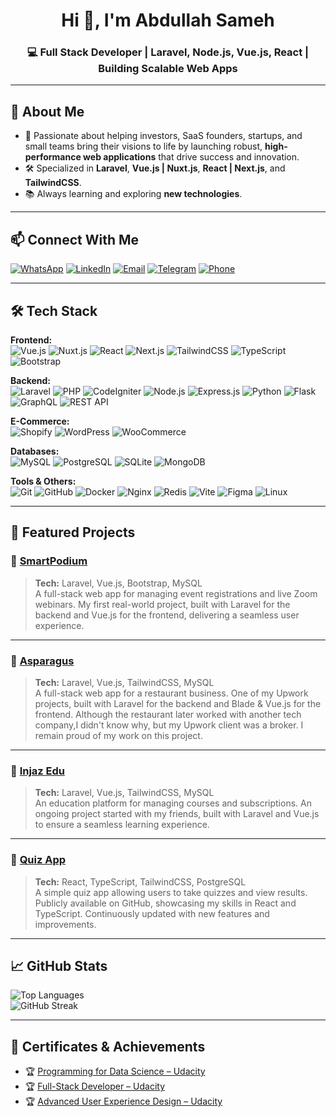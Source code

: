 <h1 align="center">Hi 👋, I'm Abdullah Sameh</h1>
<h3 align="center">💻 Full Stack Developer | Laravel, Node.js, Vue.js, React | Building Scalable Web Apps</h3>

---

## 🚀 About Me
- 🎯 Passionate about helping investors, SaaS founders, startups, and small teams bring their visions to life by launching robust, **high-performance web applications** that drive success and innovation.
- 🛠 Specialized in **Laravel**, **Vue.js | Nuxt.js**, **React | Next.js**, and **TailwindCSS**.
- 📚 Always learning and exploring **new technologies**.

---

## 📫 Connect With Me
[![WhatsApp](https://img.shields.io/badge/WhatsApp-25D366?style=for-the-badge&logo=whatsapp&logoColor=white)](https://wa.me/201113509117)
[![LinkedIn](https://img.shields.io/badge/LinkedIn-0A66C2?style=for-the-badge&logo=linkedin&logoColor=white)](https://www.linkedin.com/in/abdullah-sameh)
[![Email](https://img.shields.io/badge/Email-D14836?style=for-the-badge&logo=gmail&logoColor=white)](mailto:abdomego@gmail.com)
[![Telegram](https://img.shields.io/badge/Telegram-26A5E4?style=for-the-badge&logo=telegram&logoColor=white)](https://t.me/Abdullah_Sameh)
[![Phone](https://img.shields.io/badge/Phone-34B7F1?style=for-the-badge&logo=phone&logoColor=white)](tel:+201091883835)

---

## 🛠 Tech Stack

**Frontend:**  
![Vue.js](https://img.shields.io/badge/Vue.js-35495E?style=for-the-badge&logo=vue.js&logoColor=4FC08D)
![Nuxt.js](https://img.shields.io/badge/Nuxt.js-00DC82?style=for-the-badge&logo=nuxtdotjs&logoColor=white)
![React](https://img.shields.io/badge/React-20232A?style=for-the-badge&logo=react&logoColor=61DAFB)
![Next.js](https://img.shields.io/badge/Next.js-000000?style=for-the-badge&logo=nextdotjs&logoColor=white)
![TailwindCSS](https://img.shields.io/badge/Tailwind_CSS-38B2AC?style=for-the-badge&logo=tailwind-css&logoColor=white)
![TypeScript](https://img.shields.io/badge/TypeScript-3178C6?style=for-the-badge&logo=typescript&logoColor=white)
![Bootstrap](https://img.shields.io/badge/Bootstrap-7952B3?style=for-the-badge&logo=bootstrap&logoColor=white)

**Backend:**  
![Laravel](https://img.shields.io/badge/Laravel-FF2D20?style=for-the-badge&logo=laravel&logoColor=white)
![PHP](https://img.shields.io/badge/PHP-777BB4?style=for-the-badge&logo=php&logoColor=white)
![CodeIgniter](https://img.shields.io/badge/CodeIgniter-EF4223?style=for-the-badge&logo=codeigniter&logoColor=white)
![Node.js](https://img.shields.io/badge/Node.js-339933?style=for-the-badge&logo=nodedotjs&logoColor=white)
![Express.js](https://img.shields.io/badge/Express.js-000000?style=for-the-badge&logo=express&logoColor=white)
![Python](https://img.shields.io/badge/Python-3776AB?style=for-the-badge&logo=python&logoColor=white)
![Flask](https://img.shields.io/badge/Flask-000000?style=for-the-badge&logo=flask&logoColor=white)
![GraphQL](https://img.shields.io/badge/GraphQL-E10098?style=for-the-badge&logo=graphql&logoColor=white)
![REST API](https://img.shields.io/badge/REST_API-00A4EF?style=for-the-badge&logo=rest&logoColor=white)

**E-Commerce:**  
![Shopify](https://img.shields.io/badge/Shopify-96BF48?style=for-the-badge&logo=shopify&logoColor=white)
![WordPress](https://img.shields.io/badge/WordPress-21759B?style=for-the-badge&logo=wordpress&logoColor=white)
![WooCommerce](https://img.shields.io/badge/WooCommerce-96588A?style=for-the-badge&logo=woocommerce&logoColor=white)

**Databases:**  
![MySQL](https://img.shields.io/badge/MySQL-005C84?style=for-the-badge&logo=mysql&logoColor=white)
![PostgreSQL](https://img.shields.io/badge/PostgreSQL-4169E1?style=for-the-badge&logo=postgresql&logoColor=white)
![SQLite](https://img.shields.io/badge/SQLite-003B57?style=for-the-badge&logo=sqlite&logoColor=white)
![MongoDB](https://img.shields.io/badge/MongoDB-47A248?style=for-the-badge&logo=mongodb&logoColor=white)

**Tools & Others:**  
![Git](https://img.shields.io/badge/Git-F05033?style=for-the-badge&logo=git&logoColor=white)
![GitHub](https://img.shields.io/badge/GitHub-181717?style=for-the-badge&logo=github&logoColor=white)
![Docker](https://img.shields.io/badge/Docker-2496ED?style=for-the-badge&logo=docker&logoColor=white)
![Nginx](https://img.shields.io/badge/Nginx-009639?style=for-the-badge&logo=nginx&logoColor=white)
![Redis](https://img.shields.io/badge/Redis-DC382D?style=for-the-badge&logo=redis&logoColor=white)
![Vite](https://img.shields.io/badge/Vite-646CFF?style=for-the-badge&logo=vite&logoColor=white)
![Figma](https://img.shields.io/badge/Figma-F24E1E?style=for-the-badge&logo=figma&logoColor=white)
![Linux](https://img.shields.io/badge/Linux-FCC624?style=for-the-badge&logo=linux&logoColor=black)

---

## 📂 Featured Projects

### 🌟 [SmartPodium](https://smartpodium.org)
> **Tech:** Laravel, Vue.js, Bootstrap, MySQL  
A full-stack web app for managing event registrations and live Zoom webinars. My first real-world project, built with Laravel for the backend and Vue.js for the frontend, delivering a seamless user experience.

---

### 🌟 [Asparagus](https://asparagus.ae)
> **Tech:** Laravel, Vue.js, TailwindCSS, MySQL  
A full-stack web app for a restaurant business. One of my Upwork projects, built with Laravel for the backend and Blade & Vue.js for the frontend. Although the restaurant later worked with another tech company,I didn't know why, but my Upwork client was a broker. I remain proud of my work on this project.

---

### 🌟 [Injaz Edu](https://injazedu.co)
> **Tech:** Laravel, Vue.js, TailwindCSS, MySQL  
An education platform for managing courses and subscriptions. An ongoing project started with my friends, built with Laravel and Vue.js to ensure a seamless learning experience.

---

### 🌟 [Quiz App](https://github.com/AbdullahSameh/quiz-app)
> **Tech:** React, TypeScript, TailwindCSS, PostgreSQL  
A simple quiz app allowing users to take quizzes and view results. Publicly available on GitHub, showcasing my skills in React and TypeScript. Continuously updated with new features and improvements.

---

## 📈 GitHub Stats
![Top Languages](https://github-readme-stats.vercel.app/api/top-langs/?username=AbdullahSameh&layout=compact&theme=radical)  
![GitHub Streak](https://github-readme-streak-stats.herokuapp.com/?user=AbdullahSameh&theme=radical)

---

## 📜 Certificates & Achievements
- 🏆 [Programming for Data Science – Udacity](https://www.udacity.com/certificate/e/a88e98fa-bf99-11e9-bcf2-576828a68c09)
- 🏆 [Full-Stack Developer – Udacity](https://www.udacity.com/certificate/e/27d053a4-c487-11ea-aba5-c366abb57ed3)
- 🏆 [Advanced User Experience Design – Udacity](https://www.udacity.com/certificate/e/c5751e5a-f937-11ec-b9d3-17019b5404b3)
